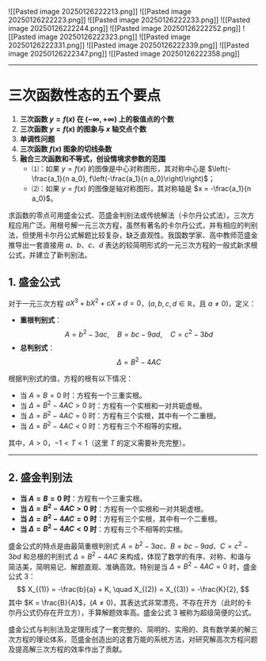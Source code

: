 ![[Pasted image 20250126222213.png]]
![[Pasted image 20250126222223.png]]
![[Pasted image 20250126222233.png]]
![[Pasted image 20250126222244.png]]
![[Pasted image 20250126222252.png]]
![[Pasted image 20250126222323.png]]
![[Pasted image 20250126222331.png]]
![[Pasted image 20250126222339.png]]
![[Pasted image 20250126222347.png]]
![[Pasted image 20250126222358.png]]


---

# 三次函数性态的五个要点

1. **三次函数 $y = f(x)$ 在 $(-\infty, +\infty)$ 上的极值点的个数**
2. **三次函数 $y = f(x)$ 的图象与 $x$ 轴交点个数**
3. **单调性问题**
4. **三次函数 $f(x)$ 图象的切线条数**
5. **融合三次函数和不等式，创设情境求参数的范围**
   - ⑴：如果 $y = f(x)$ 的图像是中心对称图形，其对称中心是 $\left(-\frac{a_1}{n a_0}, f\left(-\frac{a_1}{n a_0}\right)\right)$；
   - ⑵：如果 $y = f(x)$ 的图像是轴对称图形，其对称轴是 $x = -\frac{a_1}{n a_0}$。

求函数的零点可用盛金公式、范盛金判别法或传统解法（卡尔丹公式法）。三次方程应用广泛。用根号解一元三次方程，虽然有著名的卡尔丹公式，并有相应的判别法，但使用卡尔丹公式解题比较复杂，缺乏直观性。我国数学家、高中教师范盛金推导出一套直接用 $a$、$b$、$c$、$d$ 表达的较简明形式的一元三次方程的一般式新求根公式，并建立了新判别法。


## 1. 盛金公式

对于一元三次方程 $aX^{3} + bX^{2} + cX + d = 0$，$(a, b, c, d \in \mathbb{R}$，且 $a \neq 0)$，定义：
- **重根判别式**：
  $$
  A = b^{2} - 3ac, \quad B = bc - 9ad, \quad C = c^{2} - 3bd
  $$
- **总判别式**：
  $$
  \Delta = B^{2} - 4AC
  $$

根据判别式的值，方程的根有以下情况：
- 当 $A = B = 0$ 时：方程有一个三重实根。
- 当 $\Delta = B^{2} - 4AC > 0$ 时：方程有一个实根和一对共轭虚根。
- 当 $\Delta = B^{2} - 4AC = 0$ 时：方程有三个实根，其中有一个二重根。
- 当 $\Delta = B^{2} - 4AC < 0$ 时：方程有三个不相等的实根。

其中，$A > 0$，$-1 < T < 1$（这里 $T$ 的定义需要补充完整）。

---

## 2. 盛金判别法

- **当 $A = B = 0$ 时**：方程有一个三重实根。
- **当 $\Delta = B^{2} - 4AC > 0$ 时**：方程有一个实根和一对共轭虚根。
- **当 $\Delta = B^{2} - 4AC = 0$ 时**：方程有三个实根，其中有一个二重根。
- **当 $\Delta = B^{2} - 4AC < 0$ 时**：方程有三个不相等的实根。

盛金公式的特点是由最简重根判别式 $A = b^{2} - 3ac$、$B = bc - 9ad$、$C = c^{2} - 3bd$ 和总根的判别式 $\Delta = B^{2} - 4AC$ 来构成，体现了数学的有序、对称、和谐与简洁美，简明易记、解题直观、准确高效。特别是当 $\Delta = B^{2} - 4AC = 0$ 时，盛金公式 3：
$$
X_{(1)} = -\frac{b}{a} + K, \quad X_{(2)} = X_{(3)} = -\frac{K}{2},
$$
其中 $K = \frac{B}{A}$，$(A \neq 0)$，其表达式非常漂亮，不存在开方（此时的卡尔丹公式仍存在开立方），手算解题效率高。盛金公式 3 被称为超级简便的公式。

盛金公式与判别法及定理形成了一套完整的、简明的、实用的、具有数学美的解三次方程的理论体系，范盛金创造出的这套万能的系统方法，对研究解高次方程问题及提高解三次方程的效率作出了贡献。

